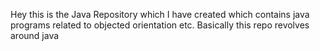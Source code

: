 Hey this is the Java Repository which I have created which contains java programs related to objected orientation etc.
Basically this repo revolves around  java
